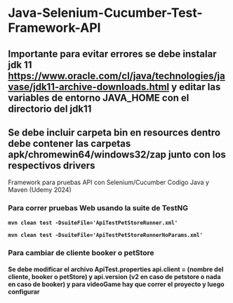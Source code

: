 # Java-Selenium-Cucumber-Test-Framework-API

## Importante para evitar errores se debe instalar jdk 11 https://www.oracle.com/cl/java/technologies/javase/jdk11-archive-downloads.html y editar las variables de entorno JAVA_HOME con el directorio del jdk11

## Se debe incluir carpeta bin en resources dentro debe contener las carpetas apk/chromewin64/windows32/zap junto con los respectivos drivers



Framework para pruebas API con Selenium/Cucumber Codigo Java y Maven (Udemy 2024)

### Para correr pruebas Web usando la suite de TestNG


**`mvn clean test -DsuiteFile='ApiTestPetStoreRunner.xml'`**

**`mvn clean test -DsuiteFile='ApiTestPetStoreRunnerNoParams.xml'`**

### Para cambiar de cliente booker o petStore

#### Se debe modificar el archivo ApiTest.properties api.client = (nombre del cliente, booker o petStore) y api.version (v2 en caso de petstore o nada en caso de booker) y para videoGame hay que correr el proyecto y luego configurar



